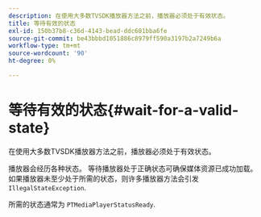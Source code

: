 ```yaml
---
description: 在使用大多数TVSDK播放器方法之前，播放器必须处于有效状态。
title: 等待有效的状态
exl-id: 150b37b8-c36d-4143-bead-ddc601bba6fe
source-git-commit: be43bbbd1051886c8979ff590a3197b2a7249b6a
workflow-type: tm+mt
source-wordcount: '90'
ht-degree: 0%

---
```


# 等待有效的状态{#wait-for-a-valid-state}

在使用大多数TVSDK播放器方法之前，播放器必须处于有效状态。

播放器会经历各种状态。 等待播放器处于正确状态可确保媒体资源已成功加载。 如果播放器未至少处于所需的状态，则许多播放器方法会引发 `IllegalStateException`.

所需的状态通常为 `PTMediaPlayerStatusReady`.
